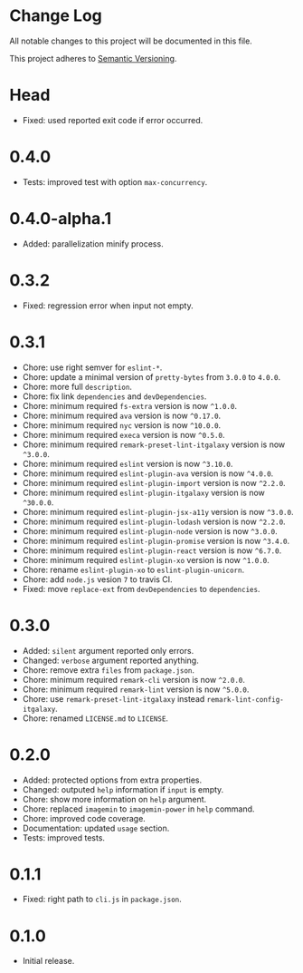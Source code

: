 # Change Log

All notable changes to this project will be documented in this file.

This project adheres to [Semantic Versioning](http://semver.org/).

# Head

- Fixed: used reported exit code if error occurred.

# 0.4.0

- Tests: improved test with option `max-concurrency`.

# 0.4.0-alpha.1

- Added: parallelization minify process.

# 0.3.2

- Fixed: regression error when input not empty.

# 0.3.1

- Chore: use right semver for `eslint-*`.
- Chore: update a minimal version of `pretty-bytes` from `3.0.0` to `4.0.0`.
- Chore: more full `description`.
- Chore: fix link `dependencies` and `devDependencies`.
- Chore: minimum required `fs-extra` version is now `^1.0.0`.
- Chore: minimum required `ava` version is now `^0.17.0`.
- Chore: minimum required `nyc` version is now `^10.0.0`.
- Chore: minimum required `execa` version is now `^0.5.0`.
- Chore: minimum required `remark-preset-lint-itgalaxy` version is now `^3.0.0`.
- Chore: minimum required `eslint` version is now `^3.10.0`.
- Chore: minimum required `eslint-plugin-ava` version is now `^4.0.0`.
- Chore: minimum required `eslint-plugin-import` version is now `^2.2.0`.
- Chore: minimum required `eslint-plugin-itgalaxy` version is now `^30.0.0`.
- Chore: minimum required `eslint-plugin-jsx-a11y` version is now `^3.0.0`.
- Chore: minimum required `eslint-plugin-lodash` version is now `^2.2.0`.
- Chore: minimum required `eslint-plugin-node` version is now `^3.0.0`.
- Chore: minimum required `eslint-plugin-promise` version is now `^3.4.0`.
- Chore: minimum required `eslint-plugin-react` version is now `^6.7.0`.
- Chore: minimum required `eslint-plugin-xo` version is now `^1.0.0`.
- Chore: rename `eslint-plugin-xo` to `eslint-plugin-unicorn`.
- Chore: add `node.js` vesion `7` to travis CI.
- Fixed: move `replace-ext` from `devDependencies` to `dependencies`.

# 0.3.0

- Added: `silent` argument reported only errors.
- Changed: `verbose` argument reported anything.
- Chore: remove extra `files` from `package.json`.
- Chore: minimum required `remark-cli` version is now `^2.0.0`.
- Chore: minimum required `remark-lint` version is now `^5.0.0`.
- Chore: use `remark-preset-lint-itgalaxy` instead `remark-lint-config-itgalaxy`.
- Chore: renamed `LICENSE.md` to `LICENSE`.

# 0.2.0

- Added: protected options from extra properties.
- Changed: outputed `help` information if `input` is empty.
- Chore: show more information on `help` argument.
- Chore: replaced `imagemin` to `imagemin-power` in `help` command.
- Chore: improved code coverage.
- Documentation: updated `usage` section.
- Tests: improved tests.

# 0.1.1

- Fixed: right path to `cli.js` in `package.json`.

# 0.1.0

- Initial release.

